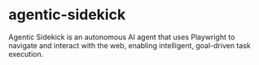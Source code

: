 # agentic-sidekick
Agentic Sidekick is an autonomous AI agent that uses Playwright to navigate and interact with the web, enabling intelligent, goal-driven task execution. 

